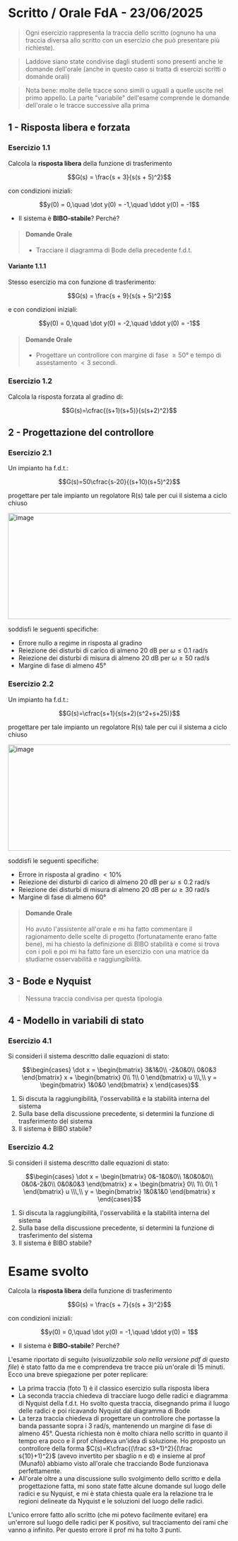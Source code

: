 # Scritto / Orale FdA - $23/06/2025$

> Ogni esercizio rappresenta la traccia dello scritto (ognuno ha una traccia diversa allo scritto con un esercizio che può presentare più richieste).
 
> Laddove siano state condivise dagli studenti sono presenti anche le domande dell'orale (anche in questo caso si tratta di esercizi scritti o domande orali)

> Nota bene: molte delle tracce sono simili o uguali a quelle uscite nel primo appello. La parte "variabile" dell'esame comprende le domande dell'orale o le tracce successive alla prima

## 1 - Risposta libera e forzata

### Esercizio 1.1
Calcola la **risposta libera** della funzione di trasferimento
 

   $$G(s) = \frac{s + 3}{s(s + 5)^2}$$

   con condizioni iniziali:
   
   $$y(0) = 0,\quad \dot y(0) = -1,\quad \ddot y(0) = -1$$
   
 - Il sistema è **BIBO-stabile**? Perché?
> #### Domande Orale
> * Tracciare il diagramma di Bode della precedente f.d.t.

#### Variante 1.1.1

Stesso esercizio ma con funzione di trasferimento:

   $$G(s) = \frac{s + 9}{s(s + 5)^2}$$

e con condizioni iniziali:

   $$y(0) = 0,\quad \dot y(0) = -2,\quad \ddot y(0) = -1$$
> #### Domande Orale
> * Progettare un controllore con margine di fase $\ge50°$ e tempo di assestamento $<3$ secondi.

### Esercizio 1.2
Calcola la risposta forzata al gradino di:

$$G(s)=\cfrac{(s+1)(s+5)}{s(s+2)^2}$$

## 2 - Progettazione del controllore

### Esercizio 2.1
Un impianto ha f.d.t.:

$$G(s)=50\cfrac{s-20}{(s+10)(s+5)^2}$$

progettare per tale impianto un regolatore R(s) tale per cui il sistema a ciclo chiuso

<img width="868" height="240" alt="image" src="https://github.com/user-attachments/assets/11e4e871-914a-445c-ac4c-5bdebd5d254b" />


soddisfi le seguenti specifiche:
* Errore nullo a regime in risposta al gradino
* Reiezione dei disturbi di carico di almeno 20 dB per $\omega\le0.1$ rad/s
* Reiezione dei disturbi di misura di almeno 20 dB per $\omega\ge50$ rad/s
* Margine di fase di almeno 45°

### Esercizio 2.2

Un impianto ha f.d.t.:

  $$G(s)=\cfrac{s+1}{s(s+2)(s^2+s+25)}$$

progettare per tale impianto un regolatore R(s) tale per cui il sistema a ciclo chiuso

<img width="868" height="240" alt="image" src="https://github.com/user-attachments/assets/f700dd79-a53a-4ef2-a974-9b634af169ea" />


soddisfi le seguenti specifiche:
* Errore in risposta al gradino $<10\%$
* Reiezione dei disturbi di carico di almeno 20 dB per $\omega\le0.2$ rad/s
* Reiezione dei disturbi di misura di almeno 20 dB per $\omega\ge30$ rad/s
* Margine di fase di almeno 60°

> #### Domande Orale
> Ho avuto l'assistente all'orale e mi ha fatto commentare il ragionamento delle scelte di progetto (fortunatamente erano fatte bene), mi ha chiesto la definizione di BIBO stabilità e come si trova con i poli e poi mi ha fatto fare un esercizio con una matrice da studiarne osservabilità e raggiungibilità.

## 3 - Bode e Nyquist

> Nessuna traccia condivisa per questa tipologia

## 4 - Modello in variabili di stato

### Esercizio 4.1

Si consideri il sistema descritto dalle equazioni di stato:

$$\begin{cases}
\dot x =
\begin{bmatrix}
    3&1&0\\
    -2&0&0\\
    0&0&3
\end{bmatrix}
x +
\begin{bmatrix}
    0\\
    1\\
    0
\end{bmatrix}
u
\\\,\\
y =
\begin{bmatrix}
    1&0&0
\end{bmatrix}
x
\end{cases}$$  


1. Si discuta la raggiungibilità, l'osservabilità e la stabilità interna del sistema
2. Sulla base della discussione precedente, si determini la funzione di trasferimento del sistema
3. Il sistema è BIBO stabile?

### Esercizio 4.2

Si consideri il sistema descritto dalle equazioni di stato:

$$\begin{cases}
\dot x =
\begin{bmatrix}
    0&-1&0&0\\
    1&0&0&0\\
    0&0&-2&0\\
    0&0&0&3
\end{bmatrix}
x +
\begin{bmatrix}
    0\\
    1\\
    0\\
    1
\end{bmatrix}
u
\\\,\\
y =
\begin{bmatrix}
    1&0&1&0
\end{bmatrix}
x
\end{cases}$$  

1. Si discuta la raggiungibilità, l'osservabilità e la stabilità interna del sistema
2. Sulla base della discussione precedente, si determini la funzione di trasferimento del sistema
3. Il sistema è BIBO stabile?

# Esame svolto

Calcola la **risposta libera** della funzione di trasferimento  

   $$G(s) = \frac{s + 7}{s(s + 3)^2}$$
   
   con condizioni iniziali:

   $$y(0) = 0,\quad \dot y(0) = -1,\quad \ddot y(0) = 1$$
   
-  Il sistema è **BIBO-stabile**? Perché?

L'esame riportato di seguito (*visualizzabile solo nella versione pdf di questo file*) è stato fatto da me e comprendeva tre tracce più un'orale di 15 minuti. Ecco una breve spiegazione per poter replicare:
* La prima traccia (foto 1) è il classico esercizio sulla risposta libera
* La seconda traccia chiedeva di tracciare luogo delle radici e diagramma di Nyquist della f.d.t. Ho svolto questa traccia, disegnando prima il luogo delle radici e poi ricavando Nyquist dal diagramma di Bode
* La terza traccia chiedeva di progettare un controllore che portasse la banda passante sopra i 3 rad/s, mantenendo un margine di fase di almeno 45°. Questa richiesta non è molto chiara nello scritto in quanto il tempo era poco e il prof chiedeva un'idea di soluzione. Ho proposto un controllore della forma $C(s)=K\cfrac{(\frac s3+1)^2}{(\frac s{10}+1)^2}$ (avevo invertito per sbaglio n e d) e insieme al prof (Munafò) abbiamo visto all'orale che tracciando Bode funzionava perfettamente.
* All'orale oltre a una discussione sullo svolgimento dello scritto e della progettazione fatta, mi sono state fatte alcune domande sul luogo delle radici e su Nyquist, e mi è stata chiesta quale era la relazione tra le regioni delineate da Nyquist e le soluzioni del luogo delle radici.  

L'unico errore fatto allo scritto (che mi potevo facilmente evitare) era un'errore sul luogo delle radici per K positivo, sul tracciamento dei rami che vanno a infinito. Per questo errore il prof mi ha tolto 3 punti.
